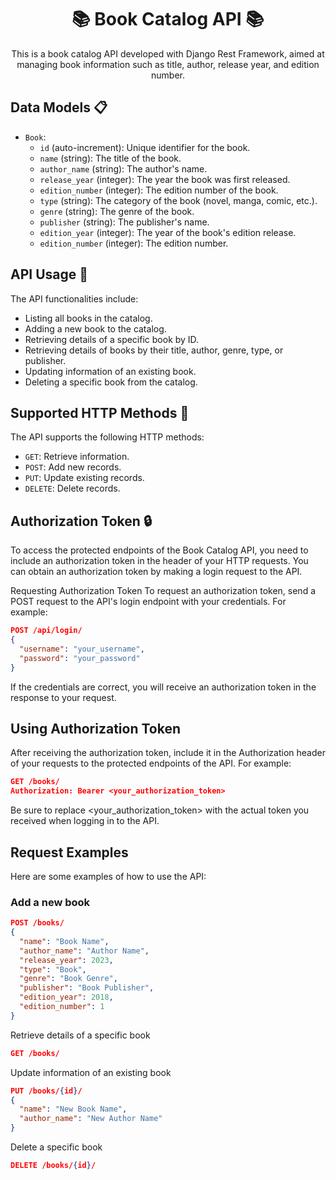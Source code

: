 <h1 align="center">📚 Book Catalog API 📚</h1>

<p align="center">This is a book catalog API developed with Django Rest Framework, aimed at managing book information such as title, author, release year, and edition number.</p>

## Data Models 📋

- `Book`:
  - `id` (auto-increment): Unique identifier for the book.
  - `name` (string): The title of the book.
  - `author_name` (string): The author's name.
  - `release_year` (integer): The year the book was first released.
  - `edition_number` (integer): The edition number of the book.
  - `type` (string): The category of the book (novel, manga, comic, etc.).
  - `genre` (string): The genre of the book.
  - `publisher` (string): The publisher's name.
  - `edition_year` (integer): The year of the book's edition release.
  - `edition_number` (integer): The edition number.

## API Usage 🚀

The API functionalities include:

- Listing all books in the catalog.
- Adding a new book to the catalog.
- Retrieving details of a specific book by ID.
- Retrieving details of books by their title, author, genre, type, or publisher.
- Updating information of an existing book.
- Deleting a specific book from the catalog.

## Supported HTTP Methods 🔧

The API supports the following HTTP methods:

- `GET`: Retrieve information.
- `POST`: Add new records.
- `PUT`: Update existing records.
- `DELETE`: Delete records.

## Authorization Token 🔒
To access the protected endpoints of the Book Catalog API, you need to include an authorization token in the header of your HTTP requests. You can obtain an authorization token by making a login request to the API.

Requesting Authorization Token
To request an authorization token, send a POST request to the API's login endpoint with your credentials. For example:

```json
POST /api/login/
{
  "username": "your_username",
  "password": "your_password"
}
```
If the credentials are correct, you will receive an authorization token in the response to your request.

## Using Authorization Token
After receiving the authorization token, include it in the Authorization header of your requests to the protected endpoints of the API. For example:

```json
GET /books/
Authorization: Bearer <your_authorization_token>
```

Be sure to replace <your_authorization_token> with the actual token you received when logging in to the API.

## Request Examples

Here are some examples of how to use the API:

### Add a new book

```json
POST /books/
{
  "name": "Book Name",
  "author_name": "Author Name",
  "release_year": 2023,
  "type": "Book",
  "genre": "Book Genre",
  "publisher": "Book Publisher",
  "edition_year": 2018,
  "edition_number": 1
}
```

Retrieve details of a specific book

```json
GET /books/
```

Update information of an existing book
```json
PUT /books/{id}/
{
  "name": "New Book Name",
  "author_name": "New Author Name"
}
```
Delete a specific book
```json
DELETE /books/{id}/
```
